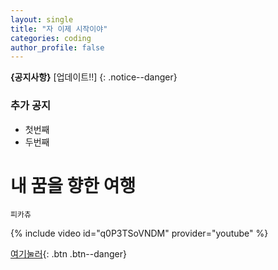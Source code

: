 ```yaml
---
layout: single
title: "자 이제 시작이야"
categories: coding
author_profile: false
---
```


**{공지사항}** [업데이트!!]
{: .notice--danger}

<div class="notice--success">
<h3>추가 공지</h3>
<ul>
    <li>첫번째</li>
    <li>두번째</li>

</ul>
</div>

# 내 꿈을 향한 여행

```
피카츄

```

{% include video id="q0P3TSoVNDM" provider="youtube" %}

[여기눌러](https://google.com){: .btn .btn--danger}
